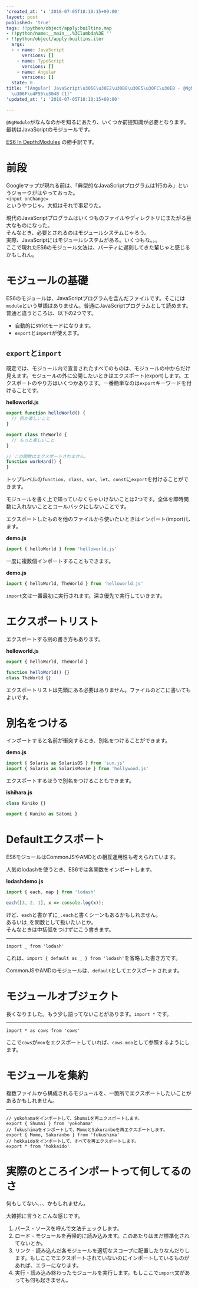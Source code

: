 ```yaml
---
'created_at: ': '2018-07-05T18:10:15+09:00'
layout: post
published: 'true'
tags: !!python/object/apply:builtins.map
- !!python/name:__main__.%3Clambda%3E ''
- !!python/object/apply:builtins.iter
  args:
  - - name: JavaScript
      versions: []
    - name: TypeScript
      versions: []
    - name: Angular
      versions: []
  state: 0
title: "[Angular] JavaScript\u306E\u30E2\u30B8\u30E5\u30FC\u30EB - @NgModule\u3068\
  \u306F\u4F55\u304B (1)"
'updated_at: ': '2018-07-05T18:10:15+09:00'

---
```

`@NgModule`がなんなのかを知るにあたり、いくつか前提知識が必要となります。  
最初はJavaScriptのモジュールです。  
  
[ES6 In Depth:Modules](https://hacks.mozilla.org/2015/08/es6-in-depth-modules/) の勝手訳です。  
  
# 前段  
  
Googleマップが現れる前は、「典型的なJavaScriptプログラムは1行のみ」というジョークがはやっておった。  
`<input onChange=`  
というやつじゃ。大抵はそれで事足りた。  
  
現代のJavaScriptプログラムはいくつものファイルやディレクトリにまたがる巨大なものになった。  
そんなとき、必要とされるのはモジュールシステムじゃろう。  
実際、JavaScriptにはモジュールシステムがある。いくつもな。。。  
ここで現れたES6のモジュール文法は、パーティに遅刻してきた輩じゃと感じるかもしれん。  
  
  
# モジュールの基礎  
  
ES6のモジュールは、JavaScriptプログラムを含んだファイルです。そこには`module`という単語はありません。普通にJavaScriptプログラムとして読めます。普通と違うところは、以下の2つです。  
  
* 自動的にstrictモードになります。  
* `export`と`import`が使えます。  
  
## `export`と`import`  
  
既定では、モジュール内で宣言されたすべてのものは、モジュールの中からだけ見えます。モジュールの外に公開したいときはエクスポート(export)します。エクスポートのやり方はいくつかあります。一番簡単なのは`export`キーワードを付けることです。  
  
**helloworld.js**  
```js:helloworld.js
export function helloWorld() {
  // 何か楽しいこと
}

export class TheWorld {
  // もっと楽しいこと
}

// この関数はエクスポートされません。
function workHard() {
}
```  
  
トップレベルの`function`、`class`、`var`、`let`、`const`に`export`を付けることができます。  
  
モジュールを書く上で知っていなくちゃいけないことは2つです。全体を即時関数に入れないこととコールバックにしないことです。  
  
エクスポートしたものを他のファイルから使いたいときはインポート(import)します。  
  
**demo.js**  
```js:demo.js
import { helloWorld } from 'helloworld.js'
```  
  
一度に複数個インポートすることもできます。  
  
**demo.js**  
```js:demo.js
import { helloWorld, TheWorld } from 'helloworld.js'
```  
  
`import`文は一番最初に実行されます。深さ優先で実行していきます。  
  
# エクスポートリスト  
  
エクスポートする別の書き方もあります。  
  
**helloworld.js**  
```js:helloworld.js
export { helloWorld, TheWorld }

function helloWorld() {}
class TheWorld {}
```  
  
エクスポートリストは先頭にある必要はありません。ファイルのどこに書いてもよいです。  
  
  
# 別名をつける  
  
インポートすると名前が衝突するとき、別名をつけることができます。  
  
**demo.js**  
```js:demo.js
import { Solaris as SolarisOS } from 'sun.js'
import { Solaris as SolarisMovie } from 'hollywood.js'
```  
  
エクスポートするほうで別名をつけることもできます。  
  
**ishihara.js**  
```js:ishihara.js
class Kuniko {}

export { Kuniko as Satomi }
```  
  
# Defaultエクスポート  
  
ES6モジュールはCommonJSやAMDとの相互運用性も考えられています。  
  
人気のlodashを使うとき、ES6では各関数をインポートします。  
  
**lodashdemo.js**  
```js:lodashdemo.js
import { each, map } from 'lodash'

each([3, 2, 1], x => console.log(x));
```  
  
けど、`each`と書かずに`_.each`と書くシーンもあるかもしれません。  
あるいは`_`を関数として扱いたいとか。  
そんなときは中括弧をつけずにこう書きます。  
  
****  
```js:
import _ from 'lodash'
```  
これは、`import { default as _ } from 'lodash'`を省略した書き方です。  
  
CommonJSやAMDのモジュールは、`default`としてエクスポートされます。  
  
# モジュールオブジェクト  
  
長くなりました。もう少し語ってないことがあります。`import *` です。  
  
****  
```js:
import * as cows from 'cows'
```  
  
ここで`cows`が`moo`をエクスポートしていれば、`cows.moo`として参照するようにします。  
  
  
# モジュールを集約  
  
複数ファイルから構成されるモジュールを、一箇所でエクスポートしたいことがあるかもしれません。  
  
****  
```js:
// yokohamaをインポートして、Shumaiを再エクスポートします。
export { Shumai } from 'yokohama'
// fukushimaをインポートして、MomoとSakuranboを再エクスポートします。
export { Momo, Sakuranbo } from 'fukushima'
// hokkaidoをインポートして、すべてを再エクスポートします。
export * from 'hokkaido'
```  
  
# 実際のところインポートって何してるのさ  
  
何もしてない、、、かもしれません。  
  
大雑把に言うとこんな感じです。  
  
1. パース - ソースを呼んで文法チェックします。  
2. ロード - モジュールを再帰的に読み込みます。このあたりはまだ標準化されてないとか。  
3. リンク - 読み込んだ各モジュールを適切なスコープに配置したりなんだりします。もしここでエクスポートされていないのにインポートしているものがあれば、エラーになります。  
4. 実行 - 読み込み終わったモジュールを実行します。もしここで`import`文があっても何も起きません。  
